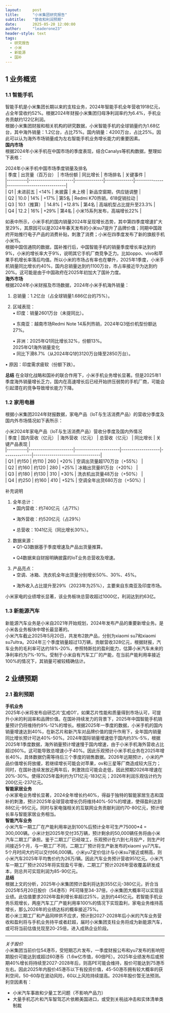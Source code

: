 ```yaml
---
layout:     post
title:      "小米集团研究报告"
subtitle:   "营收和利润预期"
date:       2025-05-20 12:00:00
author:     "leaderone23"
header-style: text
tags:
  - 研究报告
  - 小米
  - 新能源
  - 国补
---
```



## 1 业务概览
### 1.1 智能手机
智能手机是小米集团长期以来的支柱业务，2024年智能手机全年营收1918亿元，占全年营收约52%。根据2024年财报小米集团归母净利润率约为6.4%，手机业务贡献约122亿利润。  
根据小米集团财报和相关机构的研究数据，小米智能手机的全球销量约为1.68亿台，其中海外销量​​：1.2亿台，占比75%。
​​国内销量​​：4200万台，占比25%。因此可以认为海外市场销量成为左右智能手机业务增长能力的重要因素。  
**国内市场**  
根据2024年小米手机在中国市场的季度表现，结合Canalys等机构数据，整理如下表格：

2024年小米手机中国市场季度销量及排名  
| 季度 | 出货量（百万台） | 市场份额 | 同比增长 | 市场排名 | 关键事件                |  
|----------|----------------------|--------------|--------------|--------------|-----------------------------|  
| Q1       | 未进前五         | <14%     | 未披露       | 未上榜       | 新品空窗期，供应链调整       |  
| Q2       | 10.0             | 14%      | +17%     | 第5名        | Redmi K70热销，618促销拉动   |  
| Q3       | 10.1（推算）     | 14.8%    | +12.8%   | 第4名        | 高端机型占比提升至23.3%  |  
| Q4       | 12.2         | 16%      | +29%     | 第4名    | 小米15系列发布，高端增长22% |  

如表中所示，小米手机的国内销量2024年呈现增长态势，其中第四季度增速扩大至29%，其原因可以是2024年春天发布的小米su7提升了品牌价值；同期中国政府开始推行电子产品的消费补贴，刺激了消费；小米在四季度发布了新的旗舰手机小米15。  
根据中国信通院的数据，国补推行后，中国智能手机的销量季度增长率达到约9%，小米的增长率大于9%，说明其它手机厂商竞争乏力。比如oppo、vivo和苹果手机增长率落后均值。所以小米的市场占有率也在攀升，2025年1季度，小米手机销量同比增长约40%，国内总销量达到约1100万台，市占率接近华为达到约20%。这可能是由于中国政府在2025年初加大了国补力度。  
**海外市场**  
根据2024年小米财报及市场数据，2024年小米手机海外销量： 
1. 总销量：1.2亿台（占全球销量1.686亿台的75%）。  
2. 区域表现：  
   • 印度：销量2601万台（未提同比）。  

   • 东南亚：越南市场Redmi Note 14系列热销，2024年Q3低价机型份额达27%。  

   • 非洲：2025年Q1同比增长32%，份额13%。  
2025年Q1海外销量变化  
• 同比下滑8.7%（从2024年Q1的3120万台降至2850万台）。  

• 原因：印度需求疲软（份额下跌）。  

**总结**
在全球化战略和国补的联合作用下，小米手机业务增长显著。但是2025年1季度海外销量增长乏力，国内在高速增长后已经开始挤压弱势的手机厂商，可能会引起潜在的竞争导致增长能力下降。

### 1.2 家用电器
根据小米集团2024年财报数据，家电产品（IoT与生活消费产品）的营收分季度及国内外市场情况如下表所示：

小米2024年家电产品（IoT与生活消费产品）营收分季度及国内外情况  
| 季度 | 国内营收（亿元） | 海外营收（亿元） | 总营收（亿元） | 同比增长 | 关键产品表现                |  
|----------|----------------------|----------------------|-------------------|--------------|---------------------------------|  
| Q1       | 约150                | 约110                | 260               | +20%         | 空调出货量超170万台（+55%） |  
| Q2       | 约160                | 约120                | 280               | +25%         | 冰箱出货量81万台（+20%）    |  
| Q3       | 约180                | 约130                | 310               | +30%         | 洗衣机出货量48万台（+50%）  |  
| Q4       | 约250                | 约160                | 410               | +52%         | 空调全年出货680万台（+50%）|  

补充说明  
1. 全年总计：  
   • 国内营收：约740亿元（占71%）  

   • 海外营收：约520亿元（占29%）  

   • 总营收：1041亿元（同比增长30%）。  


2. 数据来源：  
   • Q1-Q3数据基于季度增速及产品出货量推算。  

   • Q4数据来自财报明确披露的IoT业务总营收及增速。  


3. 产品亮点：  
   • 空调、冰箱、洗衣机全年出货量分别增长50%、30%、45%。  

   • 海外收入占比提升至29%（2023年为25%），主要来自东南亚及印度市场。  

小米家电的业绩增长显著，该业务板块总营收超过1000亿，利润达到约63亿。


### 1.3 新能源汽车
新能源汽车业务是小米自2021年开始规划，2024年发布产品的重要新增业务。是小米各业务板块中增长最显著的。  
小米汽车截止2025年5月20日，共发布2款产品，分别为xiaomi su7和xiaomi su7ultra。2024年三个季度销量超过13万辆，贡献营收328亿元，根据财报，汽车业务的毛利率可达约18%-20%，参照特斯拉的盈利能力，估算小米汽车未来的净利率约为7%-10%。受制于小米自有汽车工厂的产能，在当前产能利用率接近100%的情况下，其销量可被较精确估计。

## 2 业绩预期

### 2.1 盈利预期
**手机业务**  
2025年小米将发布自研芯片‘玄戒O1’，如果芯片性能和质量得到市场认可，可提升小米的利润率和品牌价值。在国补持续发力的背景下，2025年中国智能手机销量预计仍将维持约9%-12%的增长。根据2025年一季度的数据，小米手机的国内销量增速达到40%，在新芯片和新汽车对品牌价值的提升作用下，全年国内销量同比增长预计可达40%-50%。2024年国际销量增速低于国内约3%-5%，根据2025年1季度数据，海外销量预计增速慢于国内增速，由于小米手机海外营收占比超过60%。这可能导致总增速小于40%。因此乐观预计小米手机业务在2025年增长40%，具体数据仍需等待后三个季度的销售数据。2026年远期预计，小米的产品价值增长将放缓，若继续增长可能会对苹果，ov和三星等厂商造成较大压力；同时，在国补连续发放近两年后，刺激效应可能会走低，因此预期2026年增速在20%-30%。使得2025年盈利约为171亿元-183亿元；2026年利润乐观估计约为200亿元-237亿元。  
**智能家居业务**  
小米家电业务增长显著，2024全年增长约40%，得益于独特的智能家居生态和国补的刺激，预计2025年全球营收增长仍将维持40%-50%的增速，使得盈利达到88亿元-95亿元。同时与家电强相关的互联网业务贡献利润约70-80亿元，预计增长率与智能家居业务相当。  
**智能汽车业务**  
小米汽车一期工厂在产能利用率达到100%后预计全年可生产75000*4 = 300,000辆。小米计划2025年交付35万辆，预计剩余的50,000辆任务将由小米汽车二期工厂承担。鉴于二期工厂已经竣工，乐观预计在六到七月投产，则生产时间接近5个月，与一期工厂不同，二期工厂预计将生产新发布的xiaomi yu7汽车。5个月时间大约可以交付66,000辆。小米yu7定价估计与小米su7接近或稍高，则小米汽车2025年平均售价约为26万/辆。因此汽车业务预计营收951亿元。小米汽车一期工厂预计2025年将实现盈亏平衡，二期工厂预计2026年营收覆盖研发成本，则总共可实现利润为85-90亿元。  
**总结**  
根据上文的分析，2025年小米集团预计盈利将达到355亿元-380亿元，折合当2025年5月20日股价（54港币）PE可降至34-37倍，小米集团大概率可以实现该业绩。此估值要求2026年盈利增长率超过25%，达到约445亿元。若智能手机业务乐观增长，两座汽车工厂产能利用率100%的情况下实现盈利，家电业务维持高增长，那么2026年的业绩达标的概率接近75%。  
若小米三期工厂和产品同样供不应求，预计到2027-2028年后小米的汽车业务营收和盈利将与手机业务持平或者赶超，届时小米集团支柱业务将成为新能源汽车，或可将当前估值兑现至20-25倍，进入成熟企业阶段。


---
*关于股价*  
小米集团当前价位54港币，受短期芯片发布，一季度财报公布和yu7发布的影响短期股价可能达到或超过60港币（1.6w亿市值，60倍PE）。2025年业绩发布后或预期40%增长将持续至2027-2028年后，则高PE可能会维持，股价可能达到75港币左右。因此2025年内股价45港币以下有投资价值，45-50港币拥有较大概率的获利空间，50-60存在波动风险，60以上风险持续提高。2026年股价暂无法预测。  
利空因素有：  
+ 小米汽车事故和少量工艺问题（不影响产品力）
+ 大量手机芯片和汽车智驾芯片依赖美国进口，或受到关税战冲击和实体清单类制裁





